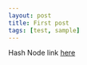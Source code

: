 ```yaml
---
layout: post
title: First post
tags: [test, sample]
---
```


Hash Node link [here](https://aghoraguru.hashnode.dev/)